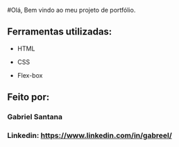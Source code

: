 
#Olá, Bem vindo ao meu projeto de portfólio.

## Ferramentas utilizadas:

* HTML

* CSS

* Flex-box

## Feito por:

### Gabriel Santana

### Linkedin: https://www.linkedin.com/in/gabreel/
